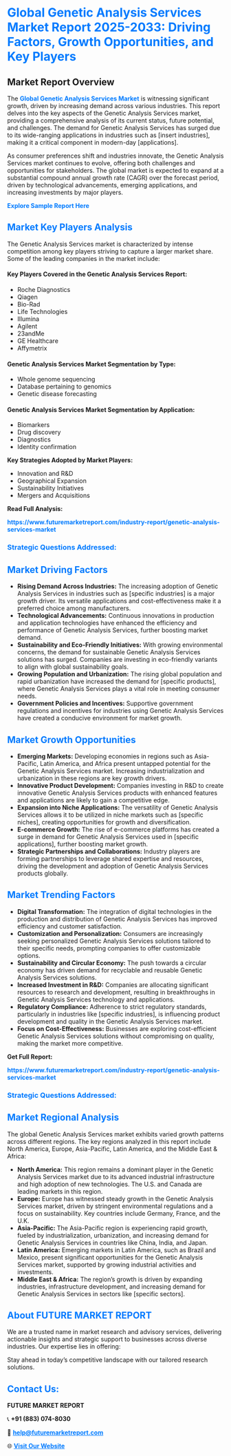 <h1 style="color: #007BFF;">Global Genetic Analysis Services Market Report 2025-2033: Driving Factors, Growth Opportunities, and Key Players</h1>

<section id="overview">
<h2>Market Report Overview</h2>
<p>The <a href="https://www.futuremarketreport.com/industry-report/genetic-analysis-services-market" style="color: #007BFF; text-decoration: none;"><strong>Global Genetic Analysis Services Market</strong></a> is witnessing significant growth, driven by increasing demand across various industries. This report delves into the key aspects of the Genetic Analysis Services market, providing a comprehensive analysis of its current status, future potential, and challenges. The demand for Genetic Analysis Services has surged due to its wide-ranging applications in industries such as [insert industries], making it a critical component in modern-day [applications].</p>
<p>As consumer preferences shift and industries innovate, the Genetic Analysis Services market continues to evolve, offering both challenges and opportunities for stakeholders. The global market is expected to expand at a substantial compound annual growth rate (CAGR) over the forecast period, driven by technological advancements, emerging applications, and increasing investments by major players.</p>
</section>

<section id="overview">
<p><a href="https://www.futuremarketreport.com/request-sample/reportId=82669" style="color: #007BFF; text-decoration: none;"><strong>Explore Sample Report Here</strong></a></p>
</section>

<section id="key-players">
<h2 style="color: #007BFF;">Market Key Players Analysis</h2>
<p>The Genetic Analysis Services market is characterized by intense competition among key players striving to capture a larger market share. Some of the leading companies in the market include:</p>
<h4>Key Players Covered in the Genetic Analysis Services Report:</h4>
<ul><li>Roche Diagnostics</li><li>Qiagen</li><li>Bio-Rad</li><li>Life Technologies</li><li>Illumina</li><li>Agilent</li><li>23andMe</li><li>GE Healthcare</li><li>Affymetrix</li></ul>
<h4>Genetic Analysis Services Market Segmentation by Type:</h4>
<ul><li>Whole genome sequencing</li><li>Database pertaining to genomics</li><li>Genetic disease forecasting</li></ul>

<h4>Genetic Analysis Services Market Segmentation by Application:</h4>
<ul><li>Biomarkers</li><li>Drug discovery</li><li>Diagnostics</li><li>Identity confirmation</li></ul>
<p><strong>Key Strategies Adopted by Market Players:</strong></p>
<ul>
<li>Innovation and R&D</li>
<li>Geographical Expansion</li>
<li>Sustainability Initiatives</li>
<li>Mergers and Acquisitions</li>
</ul>
</section>

<section>
<p><strong>Read Full Analysis: </strong></p><a href="https://www.futuremarketreport.com/industry-report/genetic-analysis-services-market" style="color: #007BFF; text-decoration: none;"><strong>https://www.futuremarketreport.com/industry-report/genetic-analysis-services-market</strong></a>
<h3 style="color: #007BFF;">Strategic Questions Addressed:</h3>
</section>

<section id="driving-factors">
<h2 style="color: #007BFF;">Market Driving Factors</h2>
<ul>
<li><strong>Rising Demand Across Industries:</strong> The increasing adoption of Genetic Analysis Services in industries such as [specific industries] is a major growth driver. Its versatile applications and cost-effectiveness make it a preferred choice among manufacturers.</li>
<li><strong>Technological Advancements:</strong> Continuous innovations in production and application technologies have enhanced the efficiency and performance of Genetic Analysis Services, further boosting market demand.</li>
<li><strong>Sustainability and Eco-Friendly Initiatives:</strong> With growing environmental concerns, the demand for sustainable Genetic Analysis Services solutions has surged. Companies are investing in eco-friendly variants to align with global sustainability goals.</li>
<li><strong>Growing Population and Urbanization:</strong> The rising global population and rapid urbanization have increased the demand for [specific products], where Genetic Analysis Services plays a vital role in meeting consumer needs.</li>
<li><strong>Government Policies and Incentives:</strong> Supportive government regulations and incentives for industries using Genetic Analysis Services have created a conducive environment for market growth.</li>
</ul>
</section>

<section id="growth-opportunities">
<h2 style="color: #007BFF;">Market Growth Opportunities</h2>
<ul>
<li><strong>Emerging Markets:</strong> Developing economies in regions such as Asia-Pacific, Latin America, and Africa present untapped potential for the Genetic Analysis Services market. Increasing industrialization and urbanization in these regions are key growth drivers.</li>
<li><strong>Innovative Product Development:</strong> Companies investing in R&D to create innovative Genetic Analysis Services products with enhanced features and applications are likely to gain a competitive edge.</li>
<li><strong>Expansion into Niche Applications:</strong> The versatility of Genetic Analysis Services allows it to be utilized in niche markets such as [specific niches], creating opportunities for growth and diversification.</li>
<li><strong>E-commerce Growth:</strong> The rise of e-commerce platforms has created a surge in demand for Genetic Analysis Services used in [specific applications], further boosting market growth.</li>
<li><strong>Strategic Partnerships and Collaborations:</strong> Industry players are forming partnerships to leverage shared expertise and resources, driving the development and adoption of Genetic Analysis Services products globally.</li>
</ul>
</section>

<section id="trending-factors">
<h2 style="color: #007BFF;">Market Trending Factors</h2>
<ul>
<li><strong>Digital Transformation:</strong> The integration of digital technologies in the production and distribution of Genetic Analysis Services has improved efficiency and customer satisfaction.</li>
<li><strong>Customization and Personalization:</strong> Consumers are increasingly seeking personalized Genetic Analysis Services solutions tailored to their specific needs, prompting companies to offer customizable options.</li>
<li><strong>Sustainability and Circular Economy:</strong> The push towards a circular economy has driven demand for recyclable and reusable Genetic Analysis Services solutions.</li>
<li><strong>Increased Investment in R&D:</strong> Companies are allocating significant resources to research and development, resulting in breakthroughs in Genetic Analysis Services technology and applications.</li>
<li><strong>Regulatory Compliance:</strong> Adherence to strict regulatory standards, particularly in industries like [specific industries], is influencing product development and quality in the Genetic Analysis Services market.</li>
<li><strong>Focus on Cost-Effectiveness:</strong> Businesses are exploring cost-efficient Genetic Analysis Services solutions without compromising on quality, making the market more competitive.</li>
</ul>
</section>

<section>
<p><strong>Get Full Report: </strong></p><a href="https://www.futuremarketreport.com/industry-report/genetic-analysis-services-market" style="color: #007BFF; text-decoration: none;"><strong>https://www.futuremarketreport.com/industry-report/genetic-analysis-services-market</strong></a>
<h3 style="color: #007BFF;">Strategic Questions Addressed:</h3>
</section>


<section id="regional-analysis">
<h2 style="color: #007BFF;">Market Regional Analysis</h2>
<p>The global Genetic Analysis Services market exhibits varied growth patterns across different regions. The key regions analyzed in this report include North America, Europe, Asia-Pacific, Latin America, and the Middle East & Africa:</p>
<ul>
<li><strong>North America:</strong> This region remains a dominant player in the Genetic Analysis Services market due to its advanced industrial infrastructure and high adoption of new technologies. The U.S. and Canada are leading markets in this region.</li>
<li><strong>Europe:</strong> Europe has witnessed steady growth in the Genetic Analysis Services market, driven by stringent environmental regulations and a focus on sustainability. Key countries include Germany, France, and the U.K.</li>
<li><strong>Asia-Pacific:</strong> The Asia-Pacific region is experiencing rapid growth, fueled by industrialization, urbanization, and increasing demand for Genetic Analysis Services in countries like China, India, and Japan.</li>
<li><strong>Latin America:</strong> Emerging markets in Latin America, such as Brazil and Mexico, present significant opportunities for the Genetic Analysis Services market, supported by growing industrial activities and investments.</li>
<li><strong>Middle East & Africa:</strong> The region’s growth is driven by expanding industries, infrastructure development, and increasing demand for Genetic Analysis Services in sectors like [specific sectors].</li>
</ul>
</section>

<footer>
<h2 style="color: #007BFF;">About FUTURE MARKET REPORT</h2>
<p>We are a trusted name in market research and advisory services, delivering actionable insights and strategic support to businesses across diverse industries. Our expertise lies in offering:</p>

<p>Stay ahead in today’s competitive landscape with our tailored research solutions.</p>

<h2 style="color: #007BFF;">Contact Us:</h2>
<p><strong>FUTURE MARKET REPORT</strong></p>
<p>📞 <strong>+91 (883) 074-8030</strong></p>
<p>📧 <strong><a href="mailto:help@futuremarketreport.com" style="color: #007BFF;">help@futuremarketreport.com</a></strong></p>
<p>🌐 <strong><a href="https://www.futuremarketreport.com/" style="color: #007BFF;">Visit Our Website</a></strong></p>
</footer>